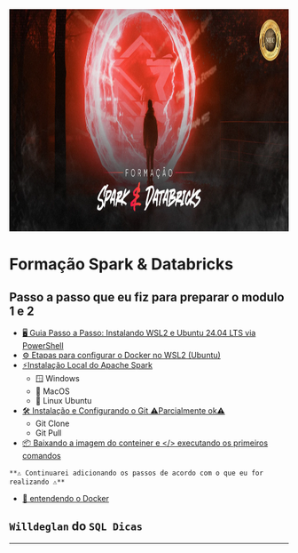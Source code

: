 <img src="img/formacao.png" alt="" width="1100" height="400">

# Formação Spark & Databricks

## Passo a passo que eu fiz para preparar o modulo 1 e 2
- [🖥️ Guia Passo a Passo: Instalando WSL2 e Ubuntu 24.04 LTS via PowerShell](mds/1.Instalando_WSL2_e_Ubuntu.md)
- [⚙️ Etapas para configurar o Docker no WSL2 (Ubuntu)](mds/2.install_docker.md)
- [⚡Instalação Local do Apache Spark](mds/aulas/1.Install_Local_Apache_Spark.md)
  - 🪟 Windows
  - 🍎 MacOS
  - 🐧 Linux Ubuntu
- [🛠️ Instalação e Configurando o Git ⚠️Parcialmente ok⚠️](mds/3.instalar_clonar_edit_public_github.md)
  - Git Clone
  - Git Pull
- [📦 Baixando a imagem do conteiner e </> executando os primeiros comandos](#)

  
```
**⚠️ Continuarei adicionando os passos de acordo com o que eu for realizando ⚠️**
```

- [🐋 entendendo o Docker](#)

## `Willdeglan` do `SQL Dicas`

----------------------------------------------------------------------------------------------
